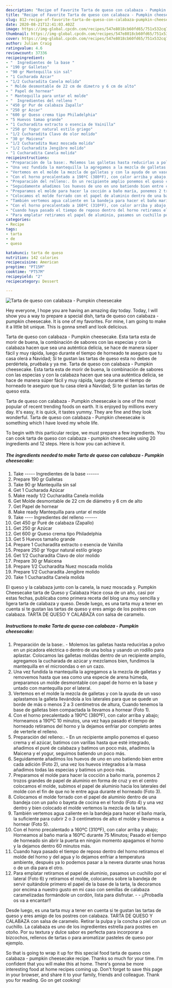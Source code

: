 ```yaml
---
description: "Recipe of Favorite Tarta de queso con calabaza - Pumpkin cheesecake"
title: "Recipe of Favorite Tarta de queso con calabaza - Pumpkin cheesecake"
slug: 812-recipe-of-favorite-tarta-de-queso-con-calabaza-pumpkin-cheesecake
date: 2020-08-21T12:41:03.402Z
image: https://img-global.cpcdn.com/recipes/547e8018cb60fd65/751x532cq70/tarta-de-queso-con-calabaza-pumpkin-cheesecake-foto-principal.jpg
thumbnail: https://img-global.cpcdn.com/recipes/547e8018cb60fd65/751x532cq70/tarta-de-queso-con-calabaza-pumpkin-cheesecake-foto-principal.jpg
cover: https://img-global.cpcdn.com/recipes/547e8018cb60fd65/751x532cq70/tarta-de-queso-con-calabaza-pumpkin-cheesecake-foto-principal.jpg
author: Julian Craig
ratingvalue: 4.6
reviewcount: 37336
recipeingredient:
- "  Ingredientes de la base "
- "190 gr Galletas"
- "90 gr Mantequilla sin sal"
- "1 Cucharada Azcar"
- "1/2 Cucharadita Canela molida"
- " Molde desmontable de 22 cm de dimetro y 6 cm de alto"
- " Papel de hornear"
- " Mantequilla para untar el molde"
- "  Ingredientes del relleno "
- "450 gr Pur de calabaza Zapallo"
- "250 gr Azcar"
- "600 gr Queso crema tipo Philadelphia"
- "5 Huevos tamao grande"
- "1 Cucharadita extracto o esencia de Vainilla"
- "250 gr Yogur natural estilo griego"
- "1/2 Cucharadita Clavo de olor molido"
- "30 gr Maicena"
- "1/2 Cucharadita Nuez moscada molida"
- "1/2 Cucharadita Jengibre molido"
- "1 Cucharadita Canela molida"
recipeinstructions:
- "Preparación de la base:. Molemos las galletas hasta reducirlas a polvo en un picadora eléctrica o dentro de una bolsa y usando un rodillo para aplastar. Colocamos las galletas molidas dentro de un recipiente amplio, agregamos la cucharada de azúcar y mezclamos bien, fundimos la mantequilla en el microondas o en un cazo."
- "Una vez fundida la mantequilla la agregamos a la mezcla de galletas y removemos hasta que sea como una especie de arena húmeda, preparamos un molde desmontable con papel de horno en la base y untado con mantequilla por el lateral."
- "Vertemos en el molde la mezcla de galletas y con la ayuda de un vaso aplastamos la galleta llevándola a los laterales para que se quede un borde de más o menos 2 a 3 centímetros de altura, Cuando tenemos la base de galletas bien compactada la llevamos a hornear (Foto 1)."
- "Con el horno precalentado a 190ºC (380ºF), con calor arriba y abajo; Horneamos a 190ºC 10 minutos, una vez haya pasado el tiempo de horneado retiramos del horno y la dejamos enfriar por completo antes de verterle el relleno."
- "Preparación del relleno:. En un recipiente amplio ponemos el queso crema y el azúcar, batimos con varillas hasta que esté integrado, añadimos el puré de calabaza y batimos un poco más, añadimos la Maicena y el yogur, seguimos batiendo un poco más."
- "Seguidamente añadimos los huevos de uno en uno batiendo bien entre cada adición (Foto 2), una vez los huevos integrados a la masa añadimos todas las especias y batimos un poco más."
- "Preparamos el molde para hacer la cocción a baño maría, ponemos 2 trozos grandes de papel de aluminio en forma de cruz y en el centro colocamos el molde, subimos el papel de aluminio hacia los laterales del molde con el fin de que no le entre agua durante el horneado (Foto 3)."
- "Colocamos el molde forrado con el papel de aluminio dentro de una bandeja con un paño o bayeta de cocina en el fondo (Foto 4) y una vez dentro y bien colocado el molde vertemos la mezcla de la tarta."
- "También vertemos agua caliente en la bandeja para hacer el baño maría, la suficiente para cubrir 2 o 3 centímetros de alto el molde y llevamos a hornear (Foto 5)."
- "Con el horno precalentado a 160ºC (310ºF), con calor arriba y abajo; Horneamos al baño maría a 160ºC durante 75 Minutos; Pasado el tiempo de horneado sin abrir la puerta en ningún momento apagamos el horno y la dejamos dentro 60 minutos más."
- "Cuando haya pasado el tiempo de reposo dentro del horno retiramos el molde del horno y del agua y lo dejamos enfriar a temperatura ambiente, después ya lo podemos pasar a la nevera durante unas horas o de un día para el otro."
- "Para emplatar retiramos el papel de aluminio, pasamos un cuchillo por el lateral (Foto 6) y retiramos el molde, colocamos sobre la bandeja de servir quitándole primero el papel de la base de la tarta, la decoramos por encima a nuestro gusto en mi caso con semillas de calabaza caramelizadas formándole un cordón, lista para disfrutar.  ¡¡Probadla os va a encantar!!"
categories:
- Recipe
tags:
- tarta
- de
- queso

katakunci: tarta de queso 
nutrition: 142 calories
recipecuisine: American
preptime: "PT15M"
cooktime: "PT57M"
recipeyield: "2"
recipecategory: Dessert

---
```



![Tarta de queso con calabaza - Pumpkin cheesecake](https://img-global.cpcdn.com/recipes/547e8018cb60fd65/751x532cq70/tarta-de-queso-con-calabaza-pumpkin-cheesecake-foto-principal.jpg)

Hey everyone, I hope you are having an amazing day today. Today, I will show you a way to prepare a special dish, tarta de queso con calabaza - pumpkin cheesecake. It is one of my favorites. For mine, I am going to make it a little bit unique. This is gonna smell and look delicious.

Tarta de queso con calabaza - Pumpkin cheesecake. Esta tarta esta de morir de buena, la combinación de sabores con las especias y con la calabaza hacen que sea una auténtica delicia, se hace de manera súper fácil y muy rápida, luego durante el tiempo de horneado te aseguro que tu casa olerá a Navidad; Si te gustan las tartas de queso esta no debes de perdértela, pruébala y ya me. Tarta de queso con calabaza - Pumpkin cheesecake. Esta tarta esta de morir de buena, la combinación de sabores con las especias y con la calabaza hacen que sea una auténtica delicia, se hace de manera súper fácil y muy rápida, luego durante el tiempo de horneado te aseguro que tu casa olerá a Navidad; Si te gustan las tartas de queso esta.

Tarta de queso con calabaza - Pumpkin cheesecake is one of the most popular of recent trending foods on earth. It is enjoyed by millions every day. It's easy, it is quick, it tastes yummy. They are fine and they look wonderful. Tarta de queso con calabaza - Pumpkin cheesecake is something which I have loved my whole life.


To begin with this particular recipe, we must prepare a few ingredients. You can cook tarta de queso con calabaza - pumpkin cheesecake using 20 ingredients and 12 steps. Here is how you can achieve it.

<!--inarticleads1-->

##### The ingredients needed to make Tarta de queso con calabaza - Pumpkin cheesecake:

1. Take  ----- Ingredientes de la base ------
1. Prepare 190 gr Galletas
1. Take 90 gr Mantequilla sin sal
1. Get 1 Cucharada Azúcar
1. Make ready 1/2 Cucharadita Canela molida
1. Get  Molde desmontable de 22 cm de diámetro y 6 cm de alto
1. Get  Papel de hornear
1. Make ready  Mantequilla para untar el molde
1. Take  ---- Ingredientes del relleno ------
1. Get 450 gr Puré de calabaza (Zapallo)
1. Get 250 gr Azúcar
1. Get 600 gr Queso crema tipo Philadelphia
1. Get 5 Huevos tamaño grande
1. Prepare 1 Cucharadita extracto o esencia de Vainilla
1. Prepare 250 gr Yogur natural estilo griego
1. Get 1/2 Cucharadita Clavo de olor molido
1. Prepare 30 gr Maicena
1. Prepare 1/2 Cucharadita Nuez moscada molida
1. Prepare 1/2 Cucharadita Jengibre molido
1. Take 1 Cucharadita Canela molida


El queso y la calabaza junto con la canela, la nuez moscada y. Pumpkin Cheesecake tarta de Queso y Calabaza Hace cosa de un año, casi por estas fechas, publicaba como primera receta del blog una muy sencilla y ligera tarta de calabaza y queso. Desde luego, es una tarta muy a tener en cuenta si te gustan las tartas de queso y eres amigo de los postres con calabaza. TARTA DE QUESO Y CALABAZA con salsa de caramelo. 

<!--inarticleads2-->

##### Instructions to make Tarta de queso con calabaza - Pumpkin cheesecake:

1. Preparación de la base:. - Molemos las galletas hasta reducirlas a polvo en un picadora eléctrica o dentro de una bolsa y usando un rodillo para aplastar. Colocamos las galletas molidas dentro de un recipiente amplio, agregamos la cucharada de azúcar y mezclamos bien, fundimos la mantequilla en el microondas o en un cazo.
1. Una vez fundida la mantequilla la agregamos a la mezcla de galletas y removemos hasta que sea como una especie de arena húmeda, preparamos un molde desmontable con papel de horno en la base y untado con mantequilla por el lateral.
1. Vertemos en el molde la mezcla de galletas y con la ayuda de un vaso aplastamos la galleta llevándola a los laterales para que se quede un borde de más o menos 2 a 3 centímetros de altura, Cuando tenemos la base de galletas bien compactada la llevamos a hornear (Foto 1).
1. Con el horno precalentado a 190ºC (380ºF), con calor arriba y abajo; Horneamos a 190ºC 10 minutos, una vez haya pasado el tiempo de horneado retiramos del horno y la dejamos enfriar por completo antes de verterle el relleno.
1. Preparación del relleno:. - En un recipiente amplio ponemos el queso crema y el azúcar, batimos con varillas hasta que esté integrado, añadimos el puré de calabaza y batimos un poco más, añadimos la Maicena y el yogur, seguimos batiendo un poco más.
1. Seguidamente añadimos los huevos de uno en uno batiendo bien entre cada adición (Foto 2), una vez los huevos integrados a la masa añadimos todas las especias y batimos un poco más.
1. Preparamos el molde para hacer la cocción a baño maría, ponemos 2 trozos grandes de papel de aluminio en forma de cruz y en el centro colocamos el molde, subimos el papel de aluminio hacia los laterales del molde con el fin de que no le entre agua durante el horneado (Foto 3).
1. Colocamos el molde forrado con el papel de aluminio dentro de una bandeja con un paño o bayeta de cocina en el fondo (Foto 4) y una vez dentro y bien colocado el molde vertemos la mezcla de la tarta.
1. También vertemos agua caliente en la bandeja para hacer el baño maría, la suficiente para cubrir 2 o 3 centímetros de alto el molde y llevamos a hornear (Foto 5).
1. Con el horno precalentado a 160ºC (310ºF), con calor arriba y abajo; Horneamos al baño maría a 160ºC durante 75 Minutos; Pasado el tiempo de horneado sin abrir la puerta en ningún momento apagamos el horno y la dejamos dentro 60 minutos más.
1. Cuando haya pasado el tiempo de reposo dentro del horno retiramos el molde del horno y del agua y lo dejamos enfriar a temperatura ambiente, después ya lo podemos pasar a la nevera durante unas horas o de un día para el otro.
1. Para emplatar retiramos el papel de aluminio, pasamos un cuchillo por el lateral (Foto 6) y retiramos el molde, colocamos sobre la bandeja de servir quitándole primero el papel de la base de la tarta, la decoramos por encima a nuestro gusto en mi caso con semillas de calabaza caramelizadas formándole un cordón, lista para disfrutar. -  - ¡¡Probadla os va a encantar!!


Desde luego, es una tarta muy a tener en cuenta si te gustan las tartas de queso y eres amigo de los postres con calabaza. TARTA DE QUESO Y CALABAZA con salsa de caramelo. Retirar la pulpa y la concha o piel con un cuchillo. La calabaza es uno de los ingredientes estrella para postres en otoño. Por su textura y dulce sabor es perfecta para incorporar a bizcochos, rellenos de tartas o para aromatizar pasteles de queso por ejemplo. 

So that is going to wrap it up for this special food tarta de queso con calabaza - pumpkin cheesecake recipe. Thanks so much for your time. I'm confident that you will make this at home. There's gonna be more interesting food at home recipes coming up. Don't forget to save this page in your browser, and share it to your family, friends and colleague. Thank you for reading. Go on get cooking!
